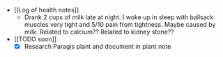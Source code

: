   * [[Log of health notes]]
    * Drank 2 cups of milk late at night. I woke up in sleep with ballsack muscles very tight and 5/10 pain from tightness. Maybe caused by milk. Related to calcium?? Related to kidney stone??
  * [[TODO soon]]
    * [x] Research Paragis plant and document in plant note